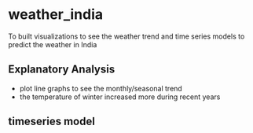 # weather_india

To built visualizations to see the weather trend and time series models to predict the weather in India

## Explanatory Analysis
- plot line graphs to see the monthly/seasonal trend
- the temperature of winter increased more during recent years 

## timeseries model

